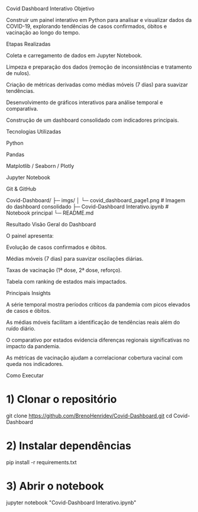 Covid Dashboard Interativo
 Objetivo

Construir um painel interativo em Python para analisar e visualizar dados da COVID-19, explorando tendências de casos confirmados, óbitos e vacinação ao longo do tempo.

 Etapas Realizadas

Coleta e carregamento de dados em Jupyter Notebook.

Limpeza e preparação dos dados (remoção de inconsistências e tratamento de nulos).

Criação de métricas derivadas como médias móveis (7 dias) para suavizar tendências.

Desenvolvimento de gráficos interativos para análise temporal e comparativa.

Construção de um dashboard consolidado com indicadores principais.

 Tecnologias Utilizadas

Python

Pandas

Matplotlib / Seaborn / Plotly

Jupyter Notebook

Git & GitHub

Covid-Dashboard/
├─ imgs/
│  └─ covid_dashboard_page1.png     # Imagem do dashboard consolidado
├─ Covid-Dashboard Interativo.ipynb # Notebook principal
└─ README.md


 Resultado
Visão Geral do Dashboard

O painel apresenta:

Evolução de casos confirmados e óbitos.

Médias móveis (7 dias) para suavizar oscilações diárias.

Taxas de vacinação (1ª dose, 2ª dose, reforço).

Tabela com ranking de estados mais impactados.

 Principais Insights

A série temporal mostra períodos críticos da pandemia com picos elevados de casos e óbitos.

As médias móveis facilitam a identificação de tendências reais além do ruído diário.

O comparativo por estados evidencia diferenças regionais significativas no impacto da pandemia.

As métricas de vacinação ajudam a correlacionar cobertura vacinal com queda nos indicadores.

Como Executar
# 1) Clonar o repositório
git clone https://github.com/BrenoHenridev/Covid-Dashboard.git
cd Covid-Dashboard

# 2) Instalar dependências
pip install -r requirements.txt

# 3) Abrir o notebook
jupyter notebook "Covid-Dashboard Interativo.ipynb"
